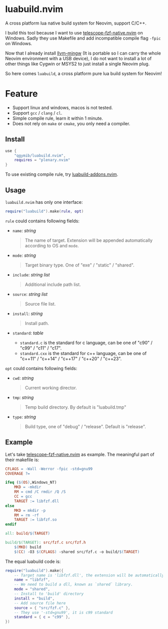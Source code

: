 # luabuild.nvim
A cross platform lua native build system for Neovim, support C/C++.

I build this tool because I want to use [telescope-fzf-native.nvim](https://github.com/nvim-telescope/telescope-fzf-native.nvim) on Windows. Sadly they use Makefile and add incompatible compile flag `-fpic` on Windows.

Now that I already install [llvm-mingw](https://github.com/mstorsjo/llvm-mingw) (It is portable so I can carry the whole Neovim environment with a USB device), I do not want to install a lot of other things like Cygwin or MSYS2 to just install a single Neovim plug.

So here comes `luabuild`, a cross platform pure lua build system for Neovim!

# Feature

+ Support linux and windows, macos is not tested.
+ Support `gcc` / `clang` / `cl`.
+ Simple compile rule, learn it within 1 minute.
+ Does not rely on `make` or `cmake`, you only need a compiler.

## Install

```lua
use {
    "qgymib/luabuild.nvim",
    requires = "plenary.nvim"
}
```

To use existing compile rule, try [luabuild-addons.nvim](https://github.com/qgymib/luabuild-addons.nvim).

## Usage

`luabuild.nvim` has only one interface:

```lua
require("luabuild").make(rule, opt)
```

`rule` could contains following fields:
+ `name`: _string_
    
    > The name of target. Extension will be appended automatically according to OS and `mode`.
    
+ `mode`: _string_
    
    > Target binary type. One of "exe" / "static" / "shared".
    
+ `include`: _string list_
    
    > Additional include path list.
    
+ `source`: _string list_
    
    > Source file list.
    
+ `install`: _string_
    
    > Install path.
    
+ `standard`: _table_
    - `standard.c` is the standard for c language, can be one of "c90" / "c99" / "c11" / "c17".
    - `standard.cxx` is the standard for c++ language, can be one of "c++11" / "c++14" / "c++17" / "c++20" / "c++23".

`opt` could contains following fields:
+ `cwd`: _string_
    
    > Current working director.
    
+ `tmp`: _string_
    
    > Temp build directory. By default is "luabuild.tmp"
    
+ `type`: _string_
    
    > Build type, one of "debug" / "release". Default is "release".

## Example

Let's take [telescope-fzf-native.nvim](https://github.com/nvim-telescope/telescope-fzf-native.nvim) as example. The meaningful part of their makefile is:

```Makefile
CFLAGS = -Wall -Werror -fpic -std=gnu99
COVERAGE ?=

ifeq ($(OS),Windows_NT)
    MKD = -mkdir
    RM = cmd /C rmdir /Q /S
    CC = gcc
    TARGET := libfzf.dll
else
    MKD = mkdir -p
    RM = rm -rf
    TARGET := libfzf.so
endif

all: build/$(TARGET)

build/$(TARGET): src/fzf.c src/fzf.h
	$(MKD) build
	$(CC) -O3 $(CFLAGS) -shared src/fzf.c -o build/$(TARGET)
```

The equal luabuild code is:
```lua
require("luabuild").make({
    -- Target name is 'libfzf.dll', the extension will be automatically added.
    name = "libfzf",
    -- We need to build a dll, known as `shared` library.
    mode = "shared",
    -- Install to 'build' directory
    install = "build",
    -- Add source file here
    source = { "src/fzf.c" },
    -- They use '-std=gnu99', it is c99 standard
    standard = { c = "c99" },
})
```
